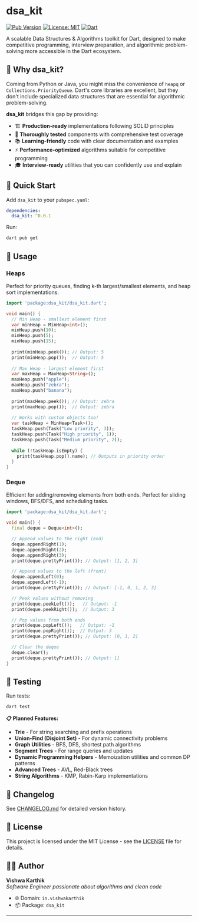 # dsa_kit

[![Pub Version](https://img.shields.io/pub/v/dsa_kit)](https://pub.dev/packages/dsa_kit)
[![License: MIT](https://img.shields.io/badge/License-MIT-yellow.svg)](https://opensource.org/licenses/MIT)
[![Dart](https://img.shields.io/badge/dart-%230175C2.svg?style=flat&logo=dart&logoColor=white)](https://dart.dev)

A scalable Data Structures & Algorithms toolkit for Dart, designed to make competitive programming, interview preparation, and algorithmic problem-solving more accessible in the Dart ecosystem.

## 🎯 Why dsa_kit?

Coming from Python or Java, you might miss the convenience of `heapq` or `Collections.PriorityQueue`. Dart's core libraries are excellent, but they don't include specialized data structures that are essential for algorithmic problem-solving. 

**dsa_kit** bridges this gap by providing:
- 🏗️ **Production-ready** implementations following SOLID principles
- 🧪 **Thoroughly tested** components with comprehensive test coverage
- 📚 **Learning-friendly** code with clear documentation and examples
- ⚡ **Performance-optimized** algorithms suitable for competitive programming
- 🎓 **Interview-ready** utilities that you can confidently use and explain

## 🚀 Quick Start

Add `dsa_kit` to your `pubspec.yaml`:

```yaml
dependencies:
  dsa_kit: ^0.0.1
```

Run:
```bash
dart pub get
```

## 📖 Usage

### Heaps

Perfect for priority queues, finding k-th largest/smallest elements, and heap sort implementations.

```dart
import 'package:dsa_kit/dsa_kit.dart';

void main() {
  // Min Heap - smallest element first
  var minHeap = MinHeap<int>();
  minHeap.push(10);
  minHeap.push(5);
  minHeap.push(15);
  
  print(minHeap.peek()); // Output: 5
  print(minHeap.pop());  // Output: 5
  
  // Max Heap - largest element first  
  var maxHeap = MaxHeap<String>();
  maxHeap.push("apple");
  maxHeap.push("zebra");
  maxHeap.push("banana");
  
  print(maxHeap.peek()); // Output: zebra
  print(maxHeap.pop());  // Output: zebra
  
  // Works with custom objects too!
  var taskHeap = MinHeap<Task>();
  taskHeap.push(Task("Low priority", 3));
  taskHeap.push(Task("High priority", 1));
  taskHeap.push(Task("Medium priority", 2));
  
  while (!taskHeap.isEmpty) {
    print(taskHeap.pop().name); // Outputs in priority order
  }
}
```

### Deque
Efficient for adding/removing elements from both ends. Perfect for sliding windows, BFS/DFS, and scheduling tasks.

```dart
import 'package:dsa_kit/dsa_kit.dart';

void main() {
  final deque = Deque<int>();

  // Append values to the right (end)
  deque.appendRight(1);
  deque.appendRight(2);
  deque.appendRight(3);
  print(deque.prettyPrint()); // Output: [1, 2, 3]

  // Append values to the left (front)
  deque.appendLeft(0);
  deque.appendLeft(-1);
  print(deque.prettyPrint()); // Output: [-1, 0, 1, 2, 3]

  // Peek values without removing
  print(deque.peekLeft());   // Output: -1
  print(deque.peekRight());  // Output: 3

  // Pop values from both ends
  print(deque.popLeft());   // Output: -1
  print(deque.popRight());  // Output: 3
  print(deque.prettyPrint()); // Output: [0, 1, 2]

  // Clear the deque
  deque.clear();
  print(deque.prettyPrint()); // Output: []
}
```


## 🧪 Testing

Run tests:
```bash
dart test
```


**📋 Planned Features:**
- **Trie** - For string searching and prefix operations
- **Union-Find (Disjoint Set)** - For dynamic connectivity problems
- **Graph Utilities** - BFS, DFS, shortest path algorithms
- **Segment Trees** - For range queries and updates
- **Dynamic Programming Helpers** - Memoization utilities and common DP patterns
- **Advanced Trees** - AVL, Red-Black trees
- **String Algorithms** - KMP, Rabin-Karp implementations



## 📝 Changelog

See [CHANGELOG.md](CHANGELOG.md) for detailed version history.

## 📄 License

This project is licensed under the MIT License - see the [LICENSE](LICENSE) file for details.

## 👨‍💻 Author

**Vishwa Karthik**  
*Software Engineer passionate about algorithms and clean code*

- 🌐 Domain: `in.vishwakarthik`
- 📦 Package: `dsa_kit`

---